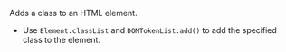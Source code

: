 Adds a class to an HTML element.

- Use `Element.classList` and `DOMTokenList.add()` to add the specified class to the element.